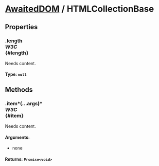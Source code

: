 # [AwaitedDOM](/docs/basic-interfaces/awaited-dom) <span>/</span> HTMLCollectionBase

## Properties

### .length <div class="specs"><i>W3C</i></div> {#length}

Needs content.

#### **Type**: `null`

## Methods

### .item*(...args)* <div class="specs"><i>W3C</i></div> {#item}

Needs content.

#### **Arguments**:


 - none

#### **Returns**: `Promise<void>`
